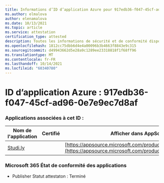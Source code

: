 ```yaml
---
title: Informations d’ID d’application Azure pour 917edb36-f047-45cf-ad96-0e7e9ec7d8af
ms.author: elmalova
author: elenamalova
ms.date: 10/13/2021
ms.topic: article
ms.service: attestation
certification_type: attested
description: Toutes les informations de sécurité et de conformité disponibles pour 917edb36-f047-45cf-ad96-0e7e9ec7d8af.
ms.openlocfilehash: 1812cc75dbb6d4e4a00096b3b4663f8843e9c315
ms.sourcegitcommit: d49943662d5e28a9c1289ee23318818f1f68ff96
ms.translationtype: MT
ms.contentlocale: fr-FR
ms.lasthandoff: 10/14/2021
ms.locfileid: "60340780"
---
```

# <a name="azure-app-id-917edb36-f047-45cf-ad96-0e7e9ec7d8af"></a>ID d’application Azure : 917edb36-f047-45cf-ad96-0e7e9ec7d8af


### <a name="apps-associated-with-this-id"></a>Applications associées à cet ID :
| **Nom de l'application** | **Certifié** | **Afficher dans AppSource** |
|--------------|---------------|-----------------------|
| [Studi.ly](https://docs.microsoft.com/microsoft-365-app-certification/forward/WA200001668) |  | [https://appsource.microsoft.com/product/office/WA200001668](https://appsource.microsoft.com/product/office/WA200001668) |

### <a name="microsoft-365-app-compliance-status"></a>Microsoft 365 État de conformité des applications
- Publisher Statut attestaton : Terminé
